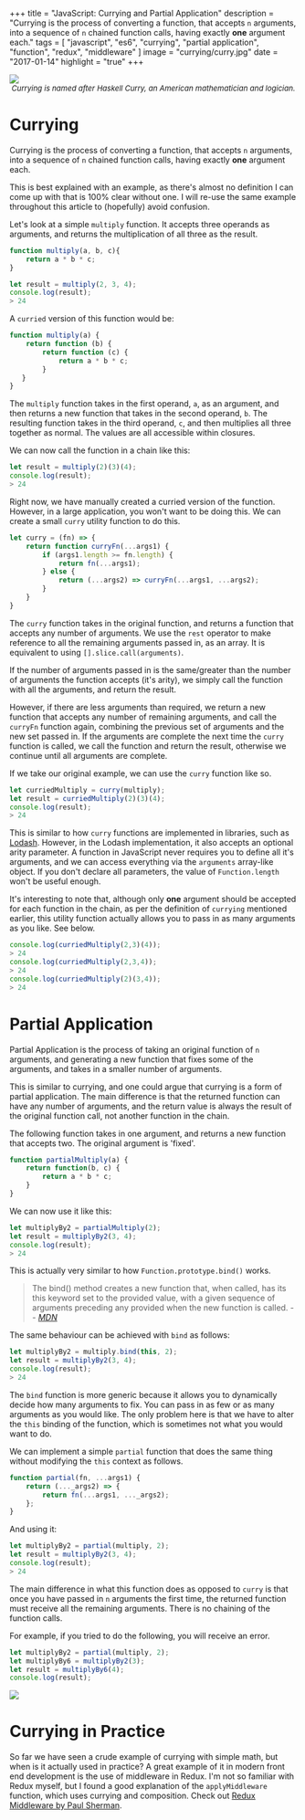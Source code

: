 +++
title = "JavaScript: Currying and Partial Application"
description = "Currying is the process of converting a function, that accepts `n` arguments, into a sequence of `n` chained function calls, having exactly **one** argument each."
tags = [
    "javascript",
    "es6",
    "currying",
    "partial application",
    "function",
    "redux",
    "middleware"
]
image = "currying/curry.jpg"
date = "2017-01-14"
highlight = "true"
+++

![](/img/blog/currying/curry.jpeg)*<span style="font-size: small; text-align: center; display: block">Currying is named after Haskell Curry, an American mathematician and logician.</span>*

# Currying
Currying is the process of converting a function, that accepts `n` arguments, into a sequence of `n` chained function calls, having exactly **one** argument each.

This is best explained with an example, as there's almost no definition I can come up with that is 100% clear without one. I will re-use the same example throughout this article to (hopefully) avoid confusion.

Let's look at a simple `multiply` function. It accepts three operands as arguments, and returns the multiplication of all three as the result.

```javascript
function multiply(a, b, c){
    return a * b * c;
}
```
```javascript
let result = multiply(2, 3, 4);
console.log(result);
> 24
```

A `curried` version of this function would be:

```javascript
function multiply(a) {
    return function (b) {
        return function (c) {
            return a * b * c;
        }
   }
}
```
The `multiply` function takes in the first operand, `a`, as an argument, and then returns a new function that takes in the second operand, `b`. The resulting function takes in the third operand, `c`, and then multiplies all three together as normal. The values are all accessible within closures.

We can now call the function in a chain like this:

```javascript
let result = multiply(2)(3)(4);
console.log(result);
> 24
```

Right now, we have manually created a curried version of the function. However, in a large application, you won't want to be doing this. We can create a small `curry` utility function to do this.


```javascript
let curry = (fn) => { 
    return function curryFn(...args1) {
        if (args1.length >= fn.length) {
            return fn(...args1);
        } else {
            return (...args2) => curryFn(...args1, ...args2);
        }
    }
}
```

The `curry` function takes in the original function, and returns a function that accepts any number of arguments. We use the `rest` operator to make reference to all the remaining arguments passed in, as an array. It is equivalent to using `[].slice.call(arguments)`. 

If the number of arguments passed in is the same/greater than the number of arguments the function accepts (it's arity), we simply call the function with all the arguments, and return the result. 

However, if there are less arguments than required, we return a new function that accepts any number of remaining arguments, and call the `curryFn` function again, combining the previous set of arguments and the new set passed in. If the arguments are complete the next time the `curry` function is called, we call the function and return the result, otherwise we continue until all arguments are complete.

If we take our original example, we can use the `curry` function like so.

```javascript
let curriedMultiply = curry(multiply);
let result = curriedMultiply(2)(3)(4);
console.log(result);
> 24
```

This is similar to how `curry` functions are implemented in libraries, such as [Lodash](https://lodash.com/docs/4.17.4#curry). However, in the Lodash implementation, it also accepts an optional arity parameter. A function in JavaScript never requires you to define all it's arguments, and we can access everything via the `arguments` array-like object. If you don't declare all parameters, the value of `Function.length` won't be useful enough.

It's interesting to note that, although only **one** argument should be accepted for each function in the chain, as per the definition of `currying` mentioned earlier, this utility function actually allows you to pass in as many arguments as you like. See below.

```javascript
console.log(curriedMultiply(2,3)(4));
> 24
console.log(curriedMultiply(2,3,4));
> 24
console.log(curriedMultiply(2)(3,4));
> 24
```

# Partial Application
Partial Application is the process of taking an original function of `n` arguments, and generating a new function that fixes some of the arguments, and takes in a smaller number of arguments.

This is similar to currying, and one could argue that currying is a form of partial application. The main difference is that the returned function can have any number of arguments, and the return value is always the result of the original function call, not another function in the chain.

The following function takes in one argument, and returns a new function that accepts two. The original argument is 'fixed'.

```javascript
function partialMultiply(a) {
    return function(b, c) {
        return a * b * c;
    }
}
```
We can now use it like this:

```javascript
let multiplyBy2 = partialMultiply(2);
let result = multiplyBy2(3, 4);
console.log(result);
> 24
```

This is actually very similar to how `Function.prototype.bind()` works.

> The bind() method creates a new function that, when called, has its this keyword set to the provided value, with a given sequence of arguments preceding any provided when the new function is called. -- <cite>[MDN][1]</cite>

The same behaviour can be achieved with `bind` as follows:

```javascript
let multiplyBy2 = multiply.bind(this, 2);  
let result = multiplyBy2(3, 4);
console.log(result);
> 24
```

The `bind` function is more generic because it allows you to dynamically decide how many arguments to fix. You can pass in as few or as many arguments as you would like. The only problem here is that we have to alter the `this` binding of the function, which is sometimes not what you would want to do.

We can implement a simple `partial` function that does the same thing without modifying the `this` context as follows.

```javascript
function partial(fn, ...args1) {  
    return (..._args2) => {
        return fn(...args1, ..._args2);
    };
}
```

And using it:

```javascript
let multiplyBy2 = partial(multiply, 2);
let result = multiplyBy2(3, 4);
console.log(result);
> 24

```

The main difference in what this function does as opposed to `curry` is that once you have passed in `n` arguments the first time, the returned function must receive all the remaining arguments. There is no chaining of the function calls.

For example, if you tried to do the following, you will receive an error.

```javascript
let multiplyBy2 = partial(multiply, 2);  
let multiplyBy6 = multiplyBy2(3);  
let result = multiplyBy6(4);
console.log(result);  
```

![](/img/blog/currying/error.png)

# Currying in Practice
So far we have seen a crude example of currying with simple math, but when is it actually used in practice? A great example of it in modern front end development is the use of middleware in Redux. I'm not so familiar with Redux myself, but I found a good explanation of  the `applyMiddleware` function, which uses currying and composition. Check out [Redux Middleware by Paul Sherman](http://www.pshrmn.com/tutorials/react/redux-middleware/).

[1]: https://developer.mozilla.org/en/docs/Web/JavaScript/Reference/Global_objects/Function/bind